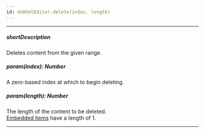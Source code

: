 ```yaml
---
id: dxHtmlEditor.delete(index, length)
---
```

---
##### shortDescription
Deletes content from the given range.

##### param(index): Number
A zero-based index at which to begin deleting.

##### param(length): Number
The length of the content to be deleted.      
[Embedded items](/Documentation/Guide/Widgets/HtmlEditor/Formats/) have a length of 1.

---
